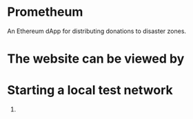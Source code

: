 # Prometheum
An Ethereum dApp for distributing donations to disaster zones.

# The website can be viewed by 

# Starting a local test network
1.
